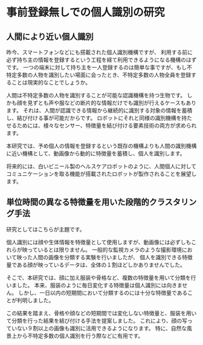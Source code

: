 # 事前登録無しでの個人識別の研究

## 人間により近い個人識別

昨今、スマートフォンなどにも搭載された個人識別機構ですが、
利用する前に必ず持ち主の情報を登録するという工程を経て利用できるようになる機構のはずです。
一つの端末に対して持ち主を一人登録するのは簡単な事ですが、もし不特定多数の人物を識別したい場面に会ったとき、不特定多数の人物全員を登録することは現実的なことでしょうか。

人間は不特定多数の人物を識別することが可能な認識機構を持つ生物です。
しかも顔を見ずとも声や服などの断片的な情報だけでも識別が行えるケースもあります。
それは、人間が認識できる情報から継続的に識別する対象の情報を蓄積し、結び付ける事が可能だからです。
ロボットにそれと同様の識別機構を持たせるためには、様々なセンサー、特徴量を結び付ける要素技術の両方が求められます。

本研究では、予め個人の情報を登録するという既存の機構よりも人間の識別機構に近い機構として、動画像から動的に特徴量を蓄積し、個人を識別します。

将来的には、白いビニール製のヘルスケアロボットのように、人間個人に対してコミュニケーションを取る機能が搭載されたロボットが製作されることを展望します。


## 単位時間の異なる特徴量を用いた段階的クラスタリング手法

研究としてはこちらが主題です。

個人識別には顔や生体情報を特徴量として使用しますが、動画像には必ずしもこれらが映っているとは限りません。
一般的な監視カメラのような撮影環境において映った人間の画像を分類する実験を行いましたが、
個人を識別できる特徴量である顔が映っているデータは、全体の１割ほどしかありませんでした。

そこで、本研究では、顔に加え服装や骨格など、複数の特徴量を用いて分類を行いました。
本来、服装のように毎日変化する特徴量は個人識別には向きません。
しかし、一日以内の短期間において分類するのには十分な特徴量であることが判明しました。

この結果を踏まえ、骨格や顔などの短期間では変化しない特徴量と、服装を用いて分類を行った結果を結び付ける手法を提案しました。
これにより、顔の写っていない９割以上の画像も識別に活用できるようになります。
特に、自然な風景上から不特定多数の個人識別を行う際などに有用です。
